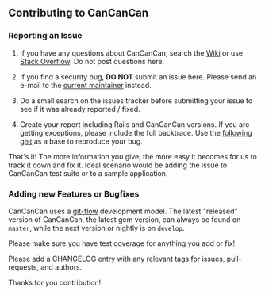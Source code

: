 ## Contributing to CanCanCan

### Reporting an Issue

1. If you have any questions about CanCanCan, search the [Wiki](https://github.com/cancancommunity/cancancan/wiki) or 
use [Stack Overflow](http://stackoverflow.com/questions/tagged/cancancan). 
Do not post questions here.

1. If you find a security bug, **DO NOT** submit an issue here. Please send an e-mail to the [current maintainer](https://github.com/coorasse) instead.

1. Do a small search on the issues tracker before submitting your issue to see if it was already reported / fixed.

1. Create your report including Rails and CanCanCan versions. If you are getting exceptions, please include the full backtrace. Use the [following gist](https://gist.github.com/coorasse/3f00f536563249125a37e15a1652648c) as a base to reproduce your bug.

That's it! The more information you give, the more easy it becomes for us to track it down and fix it. Ideal scenario would be adding the issue to CanCanCan test suite or to a sample application.

### Adding new Features or Bugfixes

CanCanCan uses a [git-flow](http://nvie.com/posts/a-successful-git-branching-model/) development model.
The latest "released" version of CanCanCan, the latest gem version, can always be found on `master`, 
while the next version or nightly is on `develop`.

Please make sure you have test coverage for anything you add or fix!

Please add a CHANGELOG entry with any relevant tags for issues, pull-requests, and authors.

Thanks for you contribution!

